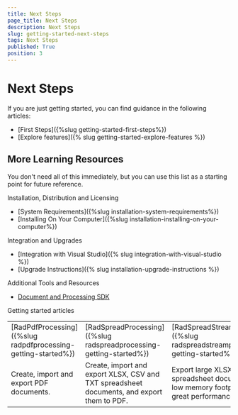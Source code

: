 ```yaml
---
title: Next Steps
page_title: Next Steps
description: Next Steps
slug: getting-started-next-steps
tags: Next Steps
published: True
position: 3
---
```


# Next Steps

If you are just getting started, you can find guidance in the following articles:

* [First Steps]({%slug getting-started-first-steps%})
* [Explore features]({% slug getting-started-explore-features %})

## More Learning Resources

You don't need all of this immediately, but you can use this list as a starting point for future reference. 

Installation, Distribution and Licensing
* [System Requirements]({%slug installation-system-requirements%})
* [Installing On Your Computer]({%slug installation-installing-on-your-computer%})

Integration and Upgrades
* [Integration with Visual Studio]({% slug integration-with-visual-studio %})
* [Upgrade Instructions]({% slug installation-upgrade-instructions %})

Additional Tools and Resources
* [Document and Processing SDK](https://github.com/telerik/document-processing-sdk)

Getting started articles

||||||
|----|----|----|----|----|
|[RadPdfProcessing]({%slug radpdfprocessing-getting-started%})|[RadSpreadProcessing]({%slug radspreadprocessing-getting-started%})|[RadSpreadStreamProcessing]({%slug radspreadstreamprocessing-getting-started%})|[RadWordsProcessing]({%slug radwordsprocessing-getting-started%})|[RadZipLibrary]({%slug radziplibrary-gettingstarted%})|
|Create, import and export PDF documents.|Create, import and export XLSX, CSV and TXT spreadsheet documents, and export them to PDF.|Export large XLSX and CSV spreadsheet documents with low memory footprint and great performance.|Create, import and export DOCX, HTML, RTF and TXT documents, and export them to PDF.|Compress and decompress ZIP files.|